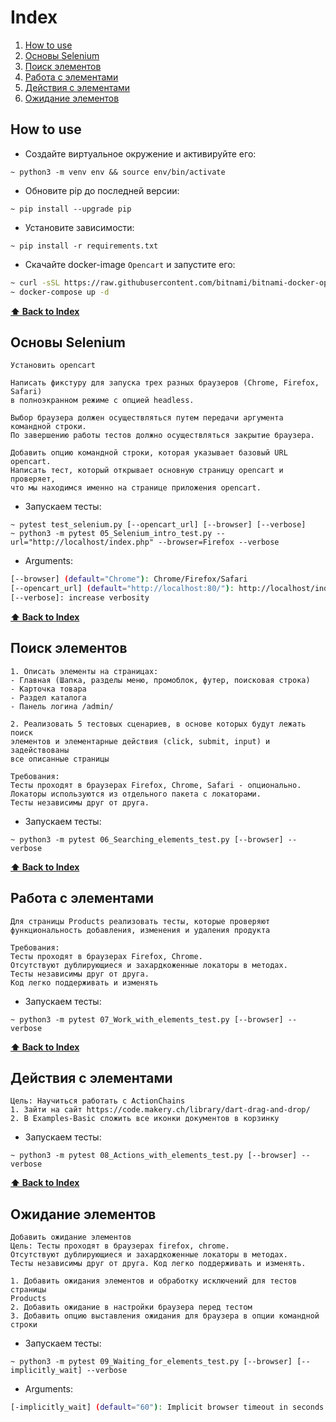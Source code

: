 # Index
1. [How to use](#how-to-use)
2. [Основы Selenium](#selenium-intro)
3. [Поиск элементов](#searching-elements)
4. [Работа с элементами](#work-with-elements)
5. [Действия с элементами](#actions-with-elements)
6. [Ожидание элементов](#waiting-for-elements)

## How to use
* Создайте виртуальное окружение и активируйте его:
```shell script
~ python3 -m venv env && source env/bin/activate
```
* Обновите pip до последней версии:
```shell script
~ pip install --upgrade pip
```
* Установите зависимости:
```shell script
~ pip install -r requirements.txt
```

* Скачайте docker-image `Opencart` и запустите его:
```sh
~ curl -sSL https://raw.githubusercontent.com/bitnami/bitnami-docker-opencart/master/docker-compose.yml > docker-compose.yml
~ docker-compose up -d
```


**[⬆ Back to Index](#index)**
## Основы Selenium

```
Установить opencart

Написать фикстуру для запуска трех разных браузеров (Chrome, Firefox, Safari)
в полноэкранном режиме с опцией headless. 

Выбор браузера должен осуществляться путем передачи аргумента командной строки.
По завершению работы тестов должно осуществляться закрытие браузера.

Добавить опцию командной строки, которая указывает базовый URL opencart.
Написать тест, который открывает основную страницу opencart и проверяет, 
что мы находимся именно на странице приложения opencart.
```

* Запускаем тесты:
```shell script
~ pytest test_selenium.py [--opencart_url] [--browser] [--verbose]
~ python3 -m pytest 05_Selenium_intro_test.py --url="http://localhost/index.php" --browser=Firefox --verbose
```
* Arguments:
```sh
[--browser] (default="Chrome"): Chrome/Firefox/Safari
[--opencart_url] (default="http://localhost:80/"): http://localhost/index.php
[--verbose]: increase verbosity
```


**[⬆ Back to Index](#index)**
## Поиск элементов

```
1. Описать элементы на страницах: 
- Главная (Шапка, разделы меню, промоблок, футер, поисковая строка)
- Карточка товара 
- Раздел каталога
- Панель логина /admin/

2. Реализовать 5 тестовых сценариев, в основе которых будут лежать поиск 
элементов и элементарные действия (click, submit, input) и задействованы 
все описанные страницы

Требования:
Тесты проходят в браузерах Firefox, Chrome, Safari - опционально.
Локаторы используются из отдельного пакета с локаторами.
Тесты независимы друг от друга.
```
* Запускаем тесты:
```shell script
~ python3 -m pytest 06_Searching_elements_test.py [--browser] --verbose
```


**[⬆ Back to Index](#index)**
## Работа с элементами

```
Для страницы Products реализовать тесты, которые проверяют 
функциональность добавления, изменения и удаления продукта

Требования:
Тесты проходят в браузерах Firefox, Chrome.
Отсутствуют дублирующиеся и захардкоженные локаторы в методах.
Тесты независимы друг от друга.
Код легко поддерживать и изменять
```
* Запускаем тесты:
```shell script
~ python3 -m pytest 07_Work_with_elements_test.py [--browser] --verbose
```


**[⬆ Back to Index](#index)**
## Действия с элементами
```
Цель: Научиться работать с ActionChains
1. Зайти на сайт https://code.makery.ch/library/dart-drag-and-drop/
2. В Examples-Basic сложить все иконки документов в корзинку
```
* Запускаем тесты:
```shell script
~ python3 -m pytest 08_Actions_with_elements_test.py [--browser] --verbose
```

**[⬆ Back to Index](#index)**
## Ожидание элементов
```
Добавить ожидание элементов
Цель: Тесты проходят в браузерах firefox, chrome. 
Отсутствуют дублирующиеся и захардкоженные локаторы в методах. 
Тесты независимы друг от друга. Код легко поддерживать и изменять.

1. Добавить ожидания элементов и обработку исключений для тестов страницы 
Products
2. Добавить ожидание в настройки браузера перед тестом
3. Добавить опцию выставления ожидания для браузера в опции командной строки
```
* Запускаем тесты:
```shell script
~ python3 -m pytest 09_Waiting_for_elements_test.py [--browser] [--implicitly_wait] --verbose
```
* Arguments:
```sh
[-implicitly_wait] (default="60"): Implicit browser timeout in seconds
```
